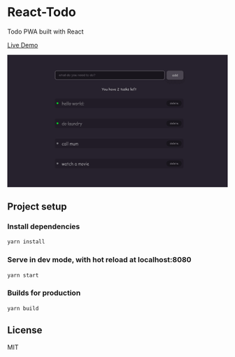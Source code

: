 # React-Todo

Todo PWA built with React

[Live Demo](https://reacttodoyinkakun.netlify.app)

![Screenshot](react-todo-screenshot.png)

## Project setup

### Install dependencies

```sh
yarn install
```

### Serve in dev mode, with hot reload at localhost:8080

```sh
yarn start
```

### Builds for production

```sh
yarn build
```

## License

MIT
